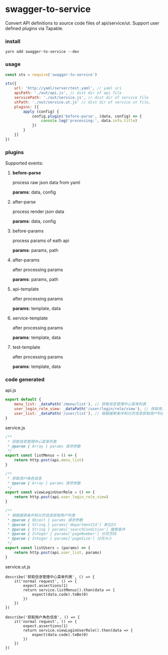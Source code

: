 # swagger-to-service

Convert API definitions to source code files of api/service/ut. Support user defined plugins via Tapable.

### install
```shell
yarn add swagger-to-service --dev
```

### usage
```javascript
const sts = require('swagger-to-service')

sts({
    url: 'http://yaml/server/test.yaml', // yaml uri
    apiPath: './out/api.js', // dist dir of api file
    servicePath: './out/service.js', // dist dir of service file
    utPath: './out/service.ut.js' // dist dir of service ut file,
    plugins: [{
        apply (config) {
            config.plugin('before-parse', (data, config) => {
                console.log('processing:', data.info.title)
            })
        }
    }]
})
```

### plugins
Supported events:

1. __before-parse__

    process raw json data from yaml

    __params__: data, config
1. after-parse

    process render json data

    __params__: data, config
1. before-params

    process params of eath api

    __params__: params, path
1. after-params

    after processing params

    __params__: params, path
1. api-template

    after processing params

    __params__: template, data
1. service-template

    after processing params

    __params__: template, data
1. test-template

    after processing params

    __params__: template, data

### code generated
api.js
```javascript
export default {
    menu_list: _dataPath('/menu/list'), // 获取信息管理中心菜单列表
    user_login_role_view: _dataPath('/user/login/role/view'), // 获取用户角色信息
    user_list: _dataPath('/user/list'), // 根据搜索条件和分页信息获取用户列表
}
```

service.js
```javascript
/**
 * 获取信息管理中心菜单列表
 * @param { Array } params 请求参数
 */
export const listMenus = () => {
    return http.post(api.menu_list)
}

/**
 * 获取用户角色信息
 * @param { Array } params 请求参数
 */
export const viewLoginUserRole = () => {
    return http.post(api.user_login_role_view)
}

/**
 * 根据搜索条件和分页信息获取用户列表
 * @param { Object } params 请求参数
 * @param { String } params['departmentId'] 单位Id
 * @param { String } params['searchCondition'] 搜索条件
 * @param { Integer } params['pageNumber'] 分页页码
 * @param { Integer } params['pageSize'] 分页大小
 */
export const listUsers = (params) => {
    return http.post(api.user_list, params)
}
```

service.ut.js
```
describe('获取信息管理中心菜单列表', () => {
    it('normal request', () => {
        expect.assertions(1)
        return service.listMenus().then(data => {
            expect(data.code).toBe(0)
        })
    })
})

describe('获取用户角色信息', () => {
    it('normal request', () => {
        expect.assertions(1)
        return service.viewLoginUserRole().then(data => {
            expect(data.code).toBe(0)
        })
    })
})
```